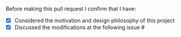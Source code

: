 
Before making this pull request I confirm that I have:

- [x] Considered the motivation and design philosophy of this project
- [x] Discussed the modifications at the following issue #<!-- Please provide a link to the issue number here-->
